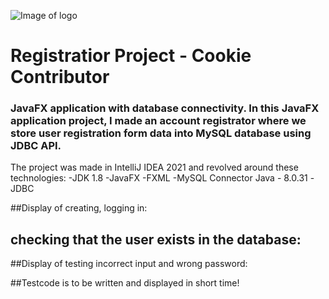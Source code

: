 ![Image of logo](https://imgur.com/yR2R52b)
# Registratior Project - Cookie Contributor

### JavaFX application with database connectivity. In this JavaFX application project, I made an account registrator where we store user registration form data into MySQL database using JDBC API.
The project was made in IntelliJ IDEA 2021 and revolved around these technologies:
-JDK 1.8
-JavaFX
-FXML
-MySQL Connector Java - 8.0.31
-JDBC


##Display of creating, logging in:

## checking that the user exists in the database:


##Display of testing incorrect input and wrong password:

##Testcode is to be written and displayed in short time!